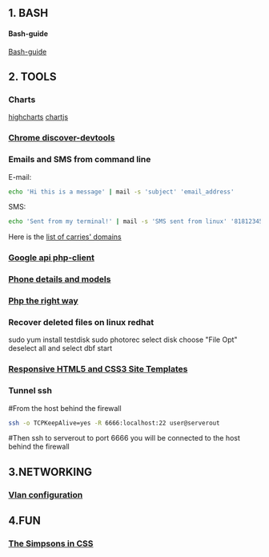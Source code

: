 ## 1. BASH

#### Bash-guide 
[Bash-guide](https://github.com/Idnan/bash-guide)

## 2. TOOLS

### Charts
[highcharts](https://www.highcharts.com/)
[chartjs](http://www.chartjs.org/)

### [Chrome discover-devtools](http://discover-devtools.codeschool.com/)

### Emails and SMS from command line
E-mail:
```bash
echo 'Hi this is a message' | mail -s 'subject' 'email_address'
```
SMS:
```bash
echo 'Sent from my terminal!' | mail -s 'SMS sent from linux' '81812345678@vtext.com'
```
Here is the [list of carries' domains](https://en.wikipedia.org/wiki/SMS_gateway#Email_clients)

### [Google api php-client](https://github.com/google/google-api-php-client)

### [Phone details and models](http://www.gsmarena.com/)

### [Php the right way](http://www.phptherightway.com/)

### Recover deleted files on linux redhat
sudo yum install testdisk
sudo photorec
select disk
choose "File Opt"
deselect all and select dbf
start

### [Responsive HTML5 and CSS3 Site Templates](https://html5up.net/)

### Tunnel ssh
#From the host behind the firewall
```bash
ssh -o TCPKeepAlive=yes -R 6666:localhost:22 user@serverout
```
#Then ssh to serverout to port 6666 you will be connected to the host behind the firewall

## 3.NETWORKING

### [Vlan configuration](http://www.cristalab.com/videotutoriales/introduccion-a-vlan-c109064l/)

## 4.FUN

### [The Simpsons in CSS](http://pattle.github.io/simpsons-in-css/)
